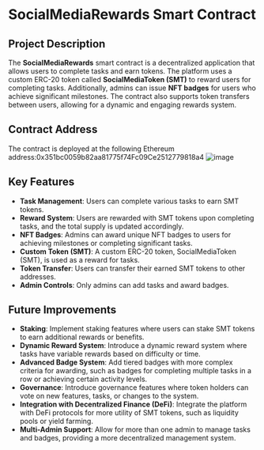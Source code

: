 # SocialMediaRewards Smart Contract

## Project Description
The **SocialMediaRewards** smart contract is a decentralized application that allows users to complete tasks and earn tokens. The platform uses a custom ERC-20 token called **SocialMediaToken (SMT)** to reward users for completing tasks. Additionally, admins can issue **NFT badges** for users who achieve significant milestones. The contract also supports token transfers between users, allowing for a dynamic and engaging rewards system.

## Contract Address
The contract is deployed at the following Ethereum address:0x351bc0059b82aa81775f74Fc09Ce2512779818a4
![image](https://github.com/user-attachments/assets/8f303751-0230-4b3f-a083-65efceb2739e)


## Key Features
- **Task Management**: Users can complete various tasks to earn SMT tokens.
- **Reward System**: Users are rewarded with SMT tokens upon completing tasks, and the total supply is updated accordingly.
- **NFT Badges**: Admins can award unique NFT badges to users for achieving milestones or completing significant tasks.
- **Custom Token (SMT)**: A custom ERC-20 token, SocialMediaToken (SMT), is used as a reward for tasks.
- **Token Transfer**: Users can transfer their earned SMT tokens to other addresses.
- **Admin Controls**: Only admins can add tasks and award badges.

## Future Improvements
- **Staking**: Implement staking features where users can stake SMT tokens to earn additional rewards or benefits.
- **Dynamic Reward System**: Introduce a dynamic reward system where tasks have variable rewards based on difficulty or time.
- **Advanced Badge System**: Add tiered badges with more complex criteria for awarding, such as badges for completing multiple tasks in a row or achieving certain activity levels.
- **Governance**: Introduce governance features where token holders can vote on new features, tasks, or changes to the system.
- **Integration with Decentralized Finance (DeFi)**: Integrate the platform with DeFi protocols for more utility of SMT tokens, such as liquidity pools or yield farming.
- **Multi-Admin Support**: Allow for more than one admin to manage tasks and badges, providing a more decentralized management system.

